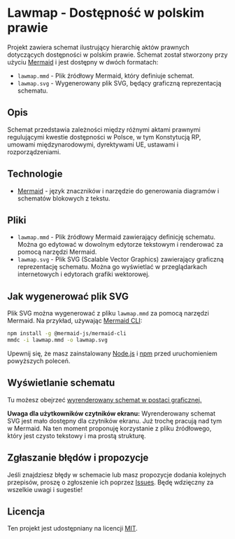 # Lawmap - Dostępność w polskim prawie

Projekt zawiera schemat ilustrujący hierarchię aktów prawnych dotyczących dostępności w polskim prawie. Schemat został stworzony przy użyciu [Mermaid](https://mermaid.js.org/) i jest dostępny w dwóch formatach:

*   `lawmap.mmd` - Plik źródłowy Mermaid, który definiuje schemat.
*   `lawmap.svg` - Wygenerowany plik SVG, będący graficzną reprezentacją schematu.

## Opis

Schemat przedstawia zależności między różnymi aktami prawnymi regulującymi kwestie dostępności w Polsce, w tym Konstytucją RP, umowami międzynarodowymi, dyrektywami UE, ustawami i rozporządzeniami.

## Technologie

*   [Mermaid](https://mermaid.js.org/) - język znaczników i narzędzie do generowania diagramów i schematów blokowych z tekstu.

## Pliki

*   `lawmap.mmd` - Plik źródłowy Mermaid zawierający definicję schematu. Można go edytować w dowolnym edytorze tekstowym i renderować za pomocą narzędzi Mermaid.
*   `lawmap.svg` - Plik SVG (Scalable Vector Graphics) zawierający graficzną reprezentację schematu. Można go wyświetlać w przeglądarkach internetowych i edytorach grafiki wektorowej.

## Jak wygenerować plik SVG

Plik SVG można wygenerować z pliku `lawmap.mmd` za pomocą narzędzi Mermaid. Na przykład, używając [Mermaid CLI](https://github.com/mermaid-js/mermaid-cli):

```bash
npm install -g @mermaid-js/mermaid-cli
mmdc -i lawmap.mmd -o lawmap.svg
```

Upewnij się, że masz zainstalowany [Node.js](https://nodejs.org/) i [npm](https://www.npmjs.com/) przed uruchomieniem powyższych poleceń.

## Wyświetlanie schematu

Tu możesz obejrzeć [wyrenderowany schemat w postaci graficznej.](https://github.com/JacZad/lawmap/blob/main/lawmap.mmd)

**Uwaga dla użytkowników czytników ekranu:** Wyrenderowany schemat SVG jest mało dostępny dla czytników ekranu. Już trochę pracują nad tym w Mermaid. Na ten moment proponuję korzystanie z pliku źródłowego, który jest czysto tekstowy i ma prostą strukturę.

## Zgłaszanie błędów i propozycje

Jeśli znajdziesz błędy w schemacie lub masz propozycje dodania kolejnych przepisów, proszę o zgłoszenie ich poprzez [Issues](https://github.com/jaczad/lawmap/issues). Będę wdzięczny za wszelkie uwagi i sugestie!

## Licencja

Ten projekt jest udostępniany na licencji [MIT](LICENSE).
